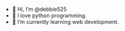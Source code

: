 - 👋 Hi, I’m @debbie525
- 👀 I love python programming.
- 🌱 I’m currently learning web development. 

<!---
debbie525/debbie525 is a ✨ special ✨ repository because its `README.md` (this file) appears on your GitHub profile.
You can click the Preview link to take a look at your changes.
--->
